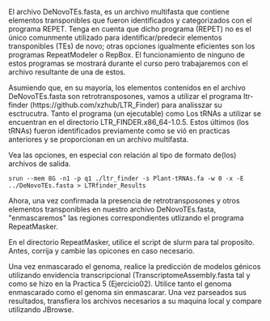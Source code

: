 <!DOCTYPE html>
<html>
<body>
<p>El archivo DeNovoTEs.fasta, es un archivo multifasta que contiene elementos transponibles que fueron identificados y categorizados con el programa REPET. Tenga en cuenta que dicho programa (REPET) no es el único comunmente utilizado para identificar/predecir elementos transponibles (TEs) de novo; otras opciones igualmente eficientes son los programas RepeatModeler o RepBox. El funcionamiento de ninguno de estos programas se mostrará durante el curso pero trabajaremos con el archivo resultante de una de estos.</p>
<p>Asumiendo que, en su mayoría, los elementos contenidos en el archivo DeNovoTEs.fasta son retrotransposones, vamos a utilizar el programa ltr-finder (https://github.com/xzhub/LTR_Finder) para analisszar su esctrucutra. Tanto el programa (un ejecutable) como Los tRNAs a utilizar se encuentran en el directorio LTR_FINDER.x86_64-1.0.5. Estos últimos (los tRNAs) fueron identificados previamente como se vió en practicas anteriores y se proporcionan en un archivo multifasta.</p>
<p>Vea las opciones, en especial con relación al tipo de formato de(los) archivos de salida.</p>
<pre><code>srun --mem 8G -n1 -p q1 ./ltr_finder -s Plant-tRNAs.fa -w 0 -x -E ../DeNovoTEs.fasta > LTRfinder_Results</code></pre>
<p>Ahora, una vez confirmada la presencia de retrotransposones y otros elementos transponibles en nuestro archivo DeNovoTEs.fasta, "enmascaremos" las regiones correspondientes utlizando el programa RepeatMasker.</p>
<p>En el directorio RepeatMasker, utilice el script de slurm para tal proposito. Antes, corrija y cambie las opicones en caso necesario.</p>
<p>Una vez enmascarado el genoma, realice la predicción de modelos génicos utilizando envidencia transcripcional (TranscriptomeAssembly.fasta tal y como se hizo en la Practica 5 (Ejercicio02). Utilice tanto el genoma enmascarado como el genoma sin enmascarar. Una vez parseados sus resultados, transfiera los archivos necesarios a su maquina local y compare utilizando JBrowse.</p>
</body>
</html>
